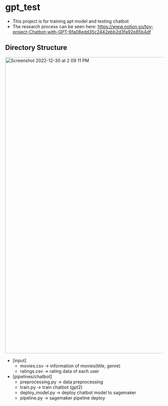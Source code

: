 # gpt_test
- This project is for training apt model and testing chatbot
- The research process can be seen here: https://www.notion.so/toy-project-Chatbot-with-GPT-6fa08edd35c2442ebb2d3fa92e85b4df

## Directory Structure
<img width="942" alt="Screenshot 2022-12-30 at 2 09 11 PM" src="https://user-images.githubusercontent.com/43153661/210163319-2983750e-0fcf-4eb7-bf9a-c3b85b76e0b0.png">

- [input]
  - movies.csv -> information of movies(title, genre)
  - ratings.csv -> rating data of each user
- [pipelines/chatbot]
  - preprocessing.py -> data preprocessing
  - train.py -> train chatbot (gpt2)
  - deploy_model.py -> deploy chatbot model to sagemaker
  - pipeline.py -> sagemaker pipeline deploy


